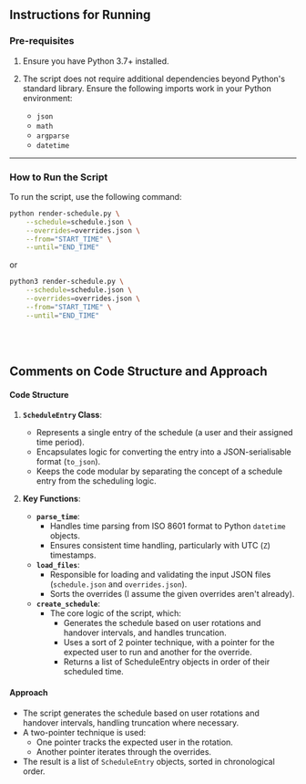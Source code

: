 ## Instructions for Running

### **Pre-requisites**
1. Ensure you have Python 3.7+ installed.

2. The script does not require additional dependencies beyond Python's standard library. Ensure the following imports work in your Python environment:
   - `json`
   - `math`
   - `argparse`
   - `datetime`

---

### **How to Run the Script**

To run the script, use the following command:

```bash
python render-schedule.py \
    --schedule=schedule.json \
    --overrides=overrides.json \
    --from="START_TIME" \
    --until="END_TIME"
```
or

```bash
python3 render-schedule.py \
    --schedule=schedule.json \
    --overrides=overrides.json \
    --from="START_TIME" \
    --until="END_TIME"
```
<br><br>
## **Comments on Code Structure and Approach**

#### **Code Structure**
1. **`ScheduleEntry` Class**:
   - Represents a single entry of the schedule (a user and their assigned time period).
   - Encapsulates logic for converting the entry into a JSON-serialisable format (`to_json`).
   - Keeps the code modular by separating the concept of a schedule entry from the scheduling logic.

2. **Key Functions**:
   - **`parse_time`**:
     - Handles time parsing from ISO 8601 format to Python `datetime` objects.
     - Ensures consistent time handling, particularly with UTC (`Z`) timestamps.
   - **`load_files`**:
     - Responsible for loading and validating the input JSON files (`schedule.json` and `overrides.json`).
     - Sorts the overrides (I assume the given overrides aren't already).
   - **`create_schedule`**:
     - The core logic of the script, which:
       - Generates the schedule based on user rotations and handover intervals, and handles truncation.
       - Uses a sort of 2 pointer technique, with a pointer for the expected user to run and another for the override.
       - Returns a list of ScheduleEntry objects in order of their scheduled time.
       
#### **Approach**
- The script generates the schedule based on user rotations and handover intervals, handling truncation where necessary.
- A two-pointer technique is used:
  - One pointer tracks the expected user in the rotation.
  - Another pointer iterates through the overrides.
- The result is a list of `ScheduleEntry` objects, sorted in chronological order.
